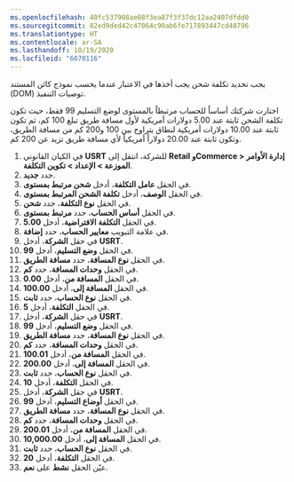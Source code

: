 ```yaml
---
ms.openlocfilehash: 40fc537908ae08f3ea87f3f37dc12aa2407dfdd0
ms.sourcegitcommit: 82ed9ded42c47064c90ab6fe717893447cd48796
ms.translationtype: HT
ms.contentlocale: ar-SA
ms.lasthandoff: 10/19/2020
ms.locfileid: "6070116"
---
```

يجب تحديد تكلفة شحن يجب أخذها في الاعتبار عندما يحسب نموذج كائن المستند (DOM) توصيات التنفيذ. 

اختارت شركتك أساساً للحساب مرتبطاً بالمستوى لوضع التسليم 99 فقط، حيث تكون تكلفة الشحن ثابتة عند 5.00 دولارات أمريكية لأول مسافة طريق تبلغ 100 كم، ثم تكون ثابتة عند 10.00 دولارات أمريكية لنطاق يتراوح بين 100 و200 كم من مسافة الطريق، وتكون ثابتة عند 20.00 دولاراً أمريكياً لأي مسافة طريق تزيد عن 200 كم.

1.  في الكيان القانوني **USRT** للشركة، انتقل إلى **Retail وCommerce > ‏‫إدارة الأوامر الموزعة‬ > الإعداد > تكوين التكلفة**.
2.  حدد **جديد‎**.
3.  في الحقل **عامل التكلفة**، أدخل **شحن مرتبط بمستوى**.
4.  في الحقل **الوصف**، أدخل **تكلفة الشحن المرتبط بمستوى**.
5.  في الحقل **نوع التكلفة**، حدد **شحن**.  
6.  في الحقل **أساس الحساب**، حدد **مرتبط بمستوى**. 
7.  في الحقل **التكلفة الافتراضية**، أدخل **5.00**.
8.  في علامة التبويب **معايير الحساب**، حدد **إضافة**.
9.  في حقل **الشركة**، أدخل **USRT**.
10. في الحقل **وضع التسليم**، أدخل **99**.
11. في الحقل **نوع المسافة**، حدد **مسافة الطريق**.
12. في الحقل **وحدات المسافة**، حدد **كم**.
13. في الحقل **المسافة من**، أدخل **0.00**.
14. في الحقل **المسافة إلى**، أدخل **100.00**.
15. في الحقل **نوع الحساب**، حدد **ثابت**.
16. في الحقل **التكلفة**، أدخل **5**. 
17. في حقل **الشركة**، أدخل **USRT**.
18. في الحقل **وضع التسليم**، أدخل **99**.
19. في الحقل **نوع المسافة**، حدد **مسافة الطريق**.
20. في الحقل **وحدات المسافة**، حدد **كم**.
21. في الحقل **المسافة من**، أدخل **100.01**.
22. في الحقل **المسافة إلى**، أدخل **200.00**.
23. في الحقل **نوع الحساب**، حدد **ثابت**.
24. في الحقل **التكلفة**، أدخل **10**. 
25. في حقل **الشركة**، أدخل **USRT**.
26. في الحقل **أوضاع التسليم**، أدخل **99**.
27. في الحقل **نوع المسافة**، حدد **مسافة الطريق**.
28. في الحقل **وحدات المسافة**، حدد **كم**.
29. في الحقل **المسافة من**، أدخل **200.01**.
30. في الحقل **المسافة إلى**، أدخل **10,000.00**.
31. في الحقل **نوع الحساب**، حدد **ثابت**.
32. في الحقل **التكلفة**، أدخل **20**. 
33. عيّن الحقل **نشط** على **نعم**. 
